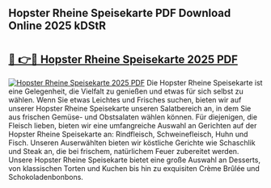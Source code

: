 ## Hopster Rheine Speisekarte PDF Download Online 2025 kDStR

# <h2><a href="http://gc9th8q.nevu.top/?p=Hopster+Rheine+Speisekarte">🔗 👉🔴 Hopster Rheine Speisekarte 2025 PDF</a></h2>

[![Hopster Rheine Speisekarte 2025 PDF](https://i.imgur.com/dBaPXMq.png)](http://gc9th8q.nevu.top/?p=Hopster+Rheine+Speisekarte)
Die Hopster Rheine Speisekarte ist eine Gelegenheit, die Vielfalt zu genießen und etwas für sich selbst zu wählen. Wenn Sie etwas Leichtes und Frisches suchen, bieten wir auf unserer Hopster Rheine Speisekarte unseren Salatbereich an, in dem Sie aus frischen Gemüse- und Obstsalaten wählen können. Für diejenigen, die Fleisch lieben, bieten wir eine umfangreiche Auswahl an Gerichten auf der Hopster Rheine Speisekarte an: Rindfleisch, Schweinefleisch, Huhn und Fisch. Unseren Auserwählten bieten wir köstliche Gerichte wie Schaschlik und Steak an, die bei frischem, natürlichem Feuer zubereitet werden. Unsere Hopster Rheine Speisekarte bietet eine große Auswahl an Desserts, von klassischen Torten und Kuchen bis hin zu exquisiten Crème Brûlée und Schokoladenbonbons.
